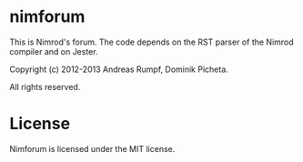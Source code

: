 nimforum
========

This is Nimrod's forum. The code depends on the RST parser of
the Nimrod compiler and on Jester.


Copyright (c) 2012-2013 Andreas Rumpf, Dominik Picheta.

All rights reserved.

# License

Nimforum is licensed under the MIT license.
